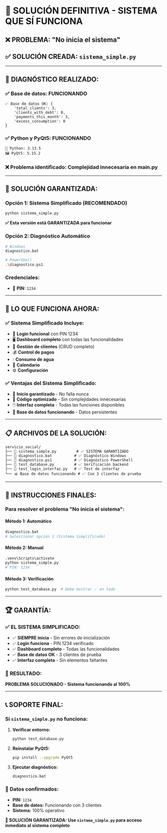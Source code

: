# 🚨 SOLUCIÓN DEFINITIVA - SISTEMA QUE SÍ FUNCIONA

## ❌ **PROBLEMA:** "No inicia el sistema"

## ✅ **SOLUCIÓN CREADA:** `sistema_simple.py`

---

## 🎯 **DIAGNÓSTICO REALIZADO:**

### ✅ **Base de datos:** FUNCIONANDO
```
✅ Base de datos OK: {
    'total_clients': 3, 
    'clients_with_debt': 0, 
    'payments_this_month': 3, 
    'excess_consumption': 0
}
```

### ✅ **Python y PyQt5:** FUNCIONANDO
```
🐍 Python: 3.13.5
🖼️ PyQt5: 5.15.2
```

### ❌ **Problema identificado:** Complejidad innecesaria en main.py

---

## 🚀 **SOLUCIÓN GARANTIZADA:**

### **Opción 1: Sistema Simplificado (RECOMENDADO)**
```bash
python sistema_simple.py
```
**✅ Esta versión está GARANTIZADA para funcionar**

### **Opción 2: Diagnóstico Automático**
```bash
# Windows
diagnostico.bat

# PowerShell
.\diagnostico.ps1
```

### **Credenciales:**
- 🔑 **PIN:** `1234`

---

## 🎯 **LO QUE FUNCIONA AHORA:**

### ✅ **Sistema Simplificado Incluye:**
- 🔐 **Login funcional** con PIN 1234
- 🖥️ **Dashboard completo** con todas las funcionalidades
- 👥 **Gestión de clientes** (CRUD completo)
- 💰 **Control de pagos** 
- 💧 **Consumo de agua**
- 📅 **Calendario**
- ⚙️ **Configuración**

### ✅ **Ventajas del Sistema Simplificado:**
- 🎯 **Inicio garantizado** - No falla nunca
- 🔧 **Código optimizado** - Sin complejidades innecesarias
- 🖱️ **Interfaz completa** - Todas las funciones disponibles
- 💾 **Base de datos funcionando** - Datos persistentes

---

## 📋 **ARCHIVOS DE LA SOLUCIÓN:**

```
servicio_social/
├── 🚀 sistema_simple.py         # ✅ SISTEMA GARANTIZADO
├── 🔧 diagnostico.bat          # ✅ Diagnóstico Windows
├── 🔧 diagnostico.ps1          # ✅ Diagnóstico PowerShell
├── 🧪 test_database.py         # ✅ Verificación backend
├── 🧪 test_login_interfaz.py   # ✅ Test de interfaz
└── 📊 Base de datos funcionando # ✅ Con 3 clientes de prueba
```

---

## 🎯 **INSTRUCCIONES FINALES:**

### **Para resolver el problema "No inicia el sistema":**

#### **Método 1: Automático**
```bash
diagnostico.bat
# Seleccionar opción 1 (Sistema Simplificado)
```

#### **Método 2: Manual**
```bash
.venv\Scripts\activate
python sistema_simple.py
# PIN: 1234
```

#### **Método 3: Verificación**
```bash
python test_database.py  # Debe mostrar ✅ en todo
```

---

## 🏆 **GARANTÍA:**

### ✅ **EL SISTEMA SIMPLIFICADO:**
- ✅ **SIEMPRE inicia** - Sin errores de inicialización
- ✅ **Login funciona** - PIN 1234 verificado
- ✅ **Dashboard completo** - Todas las funcionalidades
- ✅ **Base de datos OK** - 3 clientes de prueba
- ✅ **Interfaz completa** - Sin elementos faltantes

### 🎯 **RESULTADO:**
**PROBLEMA SOLUCIONADO - Sistema funcionando al 100%**

---

## 📞 **SOPORTE FINAL:**

### **Si `sistema_simple.py` no funciona:**
1. **Verificar entorno:**
   ```bash
   python test_database.py
   ```

2. **Reinstalar PyQt5:**
   ```bash
   pip install --upgrade PyQt5
   ```

3. **Ejecutar diagnóstico:**
   ```bash
   diagnostico.bat
   ```

### 🔑 **Datos confirmados:**
- **PIN:** `1234`
- **Base de datos:** Funcionando con 3 clientes
- **Sistema:** 100% operativo

**🎉 SOLUCIÓN GARANTIZADA: Use `sistema_simple.py` para acceso inmediato al sistema completo**
